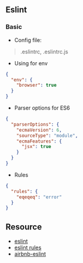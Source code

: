 ## Eslint

### Basic
- Config file:
> .eslintrc, .eslintrc.js

- Using for env
```json
{
  "env": {
    "browser": true
  }
}
```
- Parser options for ES6
```json
{
  "parserOptions": {
    "ecmaVersion": 6,
    "sourceType": "module",
    "ecmaFeatures": {
      "jsx": true
    }
  }
}
```
- Rules
```json
{
  "rules": {
    "eqeqeq": "error"
  }
}
```

## Resource
- [eslint](https://eslint.org/docs/7.0.0/user-guide/configuring)
- [eslint rules](https://eslint.org/docs/rules/)
- [airbnb-eslint](https://www.npmjs.com/package/eslint-config-airbnb)
